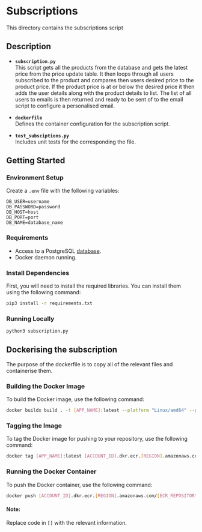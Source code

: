 # Subscriptions

This directory contains the subscriptions script

## Description
- **`subscription.py`**  
This script gets all the products from the database and gets the latest price from the price update table. It then loops through all users subscribed to the product and compares then users desired price to the product price. If the product price is at or below the desired price it then adds the user details along with the product details to  list. The list of all users to emails is then returned and ready to be sent of to the email script to configure a personalised email.

- **`dockerfile`**  
Defines the container configuration for the subscription script.

- **`test_subsciptions.py`**  
Includes unit tests for the corresponding the file.

## Getting Started

### Environment Setup
Create a `.env` file with the following variables:

```env
DB_USER=username
DB_PASSWORD=password
DB_HOST=host
DB_PORT=port
DB_NAME=database_name
```

### Requirements
- Access to a PostgreSQL [database](../database/README.md).
- Docker daemon running.

### Install Dependencies
First, you will need to install the required libraries. You can install them using the following command:
```bash
pip3 install -r requirements.txt
```

### Running Locally
```bash
python3 subscription.py
```

## Dockerising the subscription
The purpose of the dockerfile is to copy all of the relevant files and containerise them.

### Building the Docker Image
To build the Docker image, use the following command:
```bash
docker buildx build . -t [APP_NAME]:latest --platform "Linux/amd64" --provenance=false                                        
```

### Tagging the Image
To tag the Docker image for pushing to your repository, use the following command:
```bash
docker tag [APP_NAME]:latest [ACCOUNT_ID].dkr.ecr.[REGION].amazonaws.com/[ECR_REPOSITORY]:latest
```


### Running the Docker Container
To push the Docker container, use the following command:
```bash
docker push [ACCOUNT_ID].dkr.ecr.[REGION].amazonaws.com/[ECR_REPOSITORY]:latest
```

#### Note:
Replace code in `[]` with the relevant information.